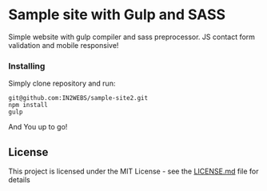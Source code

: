 # Sample site with Gulp and SASS

Simple website with gulp compiler and sass preprocessor. 
JS contact form validation and mobile responsive! 

### Installing

Simply clone repository and run:
```
git@github.com:IN2WEBS/sample-site2.git
npm install
gulp
```

And You up to go!

## License

This project is licensed under the MIT License - see the [LICENSE.md](LICENSE.md) file for details